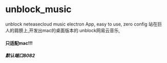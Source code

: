 # unblock_music
unblock neteasecloud music electron App, easy to use, zero config
站在巨人的肩膀上,开发出mac的桌面版本的 unblock网易云音乐,
#### 只适配mac!!!
##### 默认端口8082
